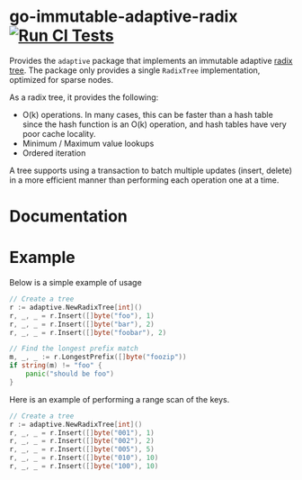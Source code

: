 go-immutable-adaptive-radix [![Run CI Tests](https://github.com/absolutelightning/go-immutable-adaptive-radix/actions/workflows/ci.yaml/badge.svg)](https://github.com/absolutelightning/go-immutable-adaptive-radix/actions/workflows/ci.yaml)
=========

Provides the `adaptive` package that implements an immutable adaptive [radix tree](http://en.wikipedia.org/wiki/Radix_tree).
The package only provides a single `RadixTree` implementation, optimized for sparse nodes.

As a radix tree, it provides the following:
* O(k) operations. In many cases, this can be faster than a hash table since
  the hash function is an O(k) operation, and hash tables have very poor cache locality.
* Minimum / Maximum value lookups
* Ordered iteration

A tree supports using a transaction to batch multiple updates (insert, delete)
in a more efficient manner than performing each operation one at a time.

Documentation
=============

Example
=======

Below is a simple example of usage

```go
// Create a tree
r := adaptive.NewRadixTree[int]()
r, _, _ = r.Insert([]byte("foo"), 1)
r, _, _ = r.Insert([]byte("bar"), 2)
r, _, _ = r.Insert([]byte("foobar"), 2)

// Find the longest prefix match
m, _, _ := r.LongestPrefix([]byte("foozip"))
if string(m) != "foo" {
    panic("should be foo")
}

```

Here is an example of performing a range scan of the keys.

```go
// Create a tree
r := adaptive.NewRadixTree[int]()
r, _, _ = r.Insert([]byte("001"), 1)
r, _, _ = r.Insert([]byte("002"), 2)
r, _, _ = r.Insert([]byte("005"), 5)
r, _, _ = r.Insert([]byte("010"), 10)
r, _, _ = r.Insert([]byte("100"), 10)
```
